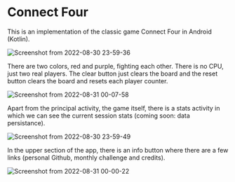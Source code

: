 # Connect Four

This is an implementation of the classic game Connect Four in Android (Kotlin).

![Screenshot from 2022-08-30 23-59-36](https://user-images.githubusercontent.com/50365659/187551509-18d51f4b-2f3e-482b-a31b-6eb791bca8ef.png)

There are two colors, red and purple, fighting each other. There is no CPU, just two real players. The clear button just clears the board and the reset button clears the board and resets each player counter.

![Screenshot from 2022-08-31 00-07-58](https://user-images.githubusercontent.com/50365659/187552395-a01d18e6-4f75-4bd3-88a1-99923e711621.png)

Apart from the principal activity, the game itself, there is a stats activity in which we can see the current session stats (coming soon: data persistance).

![Screenshot from 2022-08-30 23-59-49](https://user-images.githubusercontent.com/50365659/187551526-f8ae7839-3c25-4956-93ea-885664ffe43f.png)

In the upper section of the app, there is an info button where there are a few links (personal Github, monthly challenge and credits).

![Screenshot from 2022-08-31 00-00-22](https://user-images.githubusercontent.com/50365659/187551536-0aa0a200-3ad0-44ca-8a3d-1cbb17f7392c.png)
